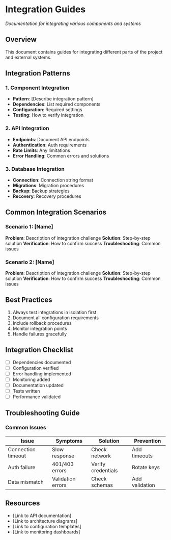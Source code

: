 # Integration Guides

*Documentation for integrating various components and systems*

## Overview
This document contains guides for integrating different parts of the project and external systems.

## Integration Patterns

### 1. Component Integration
- **Pattern**: [Describe integration pattern]
- **Dependencies**: List required components
- **Configuration**: Required settings
- **Testing**: How to verify integration

### 2. API Integration
- **Endpoints**: Document API endpoints
- **Authentication**: Auth requirements
- **Rate Limits**: Any limitations
- **Error Handling**: Common errors and solutions

### 3. Database Integration
- **Connection**: Connection string format
- **Migrations**: Migration procedures
- **Backup**: Backup strategies
- **Recovery**: Recovery procedures

## Common Integration Scenarios

### Scenario 1: [Name]
**Problem**: Description of integration challenge
**Solution**: Step-by-step solution
**Verification**: How to confirm success
**Troubleshooting**: Common issues

### Scenario 2: [Name]
**Problem**: Description of integration challenge
**Solution**: Step-by-step solution
**Verification**: How to confirm success
**Troubleshooting**: Common issues

## Best Practices
1. Always test integrations in isolation first
2. Document all configuration requirements
3. Include rollback procedures
4. Monitor integration points
5. Handle failures gracefully

## Integration Checklist
- [ ] Dependencies documented
- [ ] Configuration verified
- [ ] Error handling implemented
- [ ] Monitoring added
- [ ] Documentation updated
- [ ] Tests written
- [ ] Performance validated

## Troubleshooting Guide

### Common Issues
| Issue | Symptoms | Solution | Prevention |
|-------|----------|----------|------------|
| Connection timeout | Slow response | Check network | Add timeouts |
| Auth failure | 401/403 errors | Verify credentials | Rotate keys |
| Data mismatch | Validation errors | Check schemas | Add validation |

## Resources
- [Link to API documentation]
- [Link to architecture diagrams]
- [Link to configuration templates]
- [Link to monitoring dashboards]